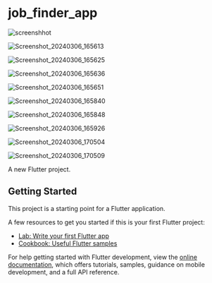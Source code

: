 # job_finder_app





![screenshhot](https://github.com/Lady-Cee/JobFinderApp/assets/112190250/638bc94f-de60-4bcb-a6e4-4bba59dcf0b5)

![Screenshot_20240306_165613](https://github.com/Lady-Cee/JobFinderApp/assets/112190250/aad1ac92-a0ac-4f5e-9e87-a696af608d0b)


![Screenshot_20240306_165625](https://github.com/Lady-Cee/JobFinderApp/assets/112190250/d6eeef69-1409-4943-8419-5f020184c7f0)


![Screenshot_20240306_165636](https://github.com/Lady-Cee/JobFinderApp/assets/112190250/610c8dc5-c9bd-4629-acfa-9ecf70a142e3)


![Screenshot_20240306_165651](https://github.com/Lady-Cee/JobFinderApp/assets/112190250/926a27fe-b538-4c7a-93cf-5b674f1f43bb)


![Screenshot_20240306_165840](https://github.com/Lady-Cee/JobFinderApp/assets/112190250/5026670b-937a-413d-b408-69618579bbd0)



![Screenshot_20240306_165848](https://github.com/Lady-Cee/JobFinderApp/assets/112190250/e01f07c9-8b06-4e92-94c1-84a7f149e04f)


![Screenshot_20240306_165926](https://github.com/Lady-Cee/JobFinderApp/assets/112190250/f2074cf4-d58f-4f24-aacd-bd019e24906f)



![Screenshot_20240306_170504](https://github.com/Lady-Cee/JobFinderApp/assets/112190250/c77ab33a-40a5-452f-b83f-80104aee9b07)



![Screenshot_20240306_170509](https://github.com/Lady-Cee/JobFinderApp/assets/112190250/9507a2ad-862b-4896-bfc9-43f0cf8443e4)

A new Flutter project.


## Getting Started

This project is a starting point for a Flutter application.

A few resources to get you started if this is your first Flutter project:

- [Lab: Write your first Flutter app](https://docs.flutter.dev/get-started/codelab)
- [Cookbook: Useful Flutter samples](https://docs.flutter.dev/cookbook)

For help getting started with Flutter development, view the
[online documentation](https://docs.flutter.dev/), which offers tutorials,
samples, guidance on mobile development, and a full API reference.
